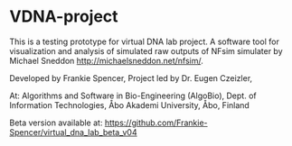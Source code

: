 # VDNA-project

This is a testing prototype for virtual DNA lab project. A software tool for visualization and analysis of simulated raw outputs of NFsim simulater by Michael Sneddon http://michaelsneddon.net/nfsim/.  

Developed by Frankie Spencer,
Project led by Dr. Eugen Czeizler,

At: Algorithms and Software in Bio-Engineering (AlgoBio), 
    Dept. of Information Technologies, 
    Åbo Akademi University, 
    Åbo, Finland

Beta version available at: https://github.com/Frankie-Spencer/virtual_dna_lab_beta_v04
